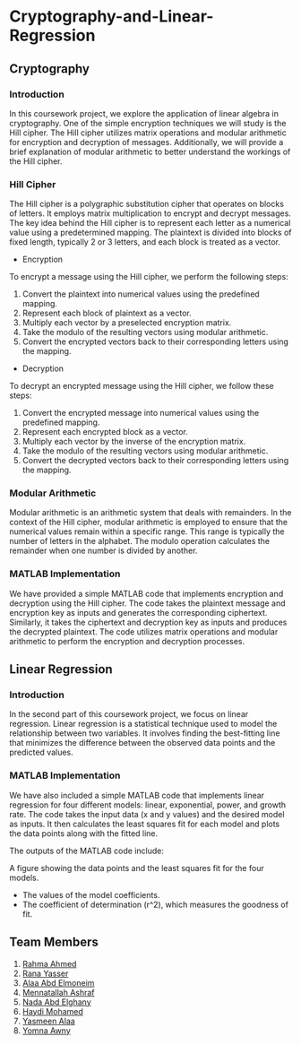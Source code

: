 # Cryptography-and-Linear-Regression
## Cryptography
### Introduction
In this coursework project, we explore the application of linear algebra in cryptography. One of the simple encryption techniques we will study is the Hill cipher. The Hill cipher utilizes matrix operations and modular arithmetic for encryption and decryption of messages. Additionally, we will provide a brief explanation of modular arithmetic to better understand the workings of the Hill cipher.
### Hill Cipher
The Hill cipher is a polygraphic substitution cipher that operates on blocks of letters. It employs matrix multiplication to encrypt and decrypt messages. The key idea behind the Hill cipher is to represent each letter as a numerical value using a predetermined mapping. The plaintext is divided into blocks of fixed length, typically 2 or 3 letters, and each block is treated as a vector.

- Encryption

To encrypt a message using the Hill cipher, we perform the following steps:

1. Convert the plaintext into numerical values using the predefined mapping.
2. Represent each block of plaintext as a vector.
3. Multiply each vector by a preselected encryption matrix.
4. Take the modulo of the resulting vectors using modular arithmetic.
5. Convert the encrypted vectors back to their corresponding letters using the mapping.

- Decryption

To decrypt an encrypted message using the Hill cipher, we follow these steps:

1. Convert the encrypted message into numerical values using the predefined mapping.
2. Represent each encrypted block as a vector.
3. Multiply each vector by the inverse of the encryption matrix.
4. Take the modulo of the resulting vectors using modular arithmetic.
5. Convert the decrypted vectors back to their corresponding letters using the mapping.
### Modular Arithmetic
Modular arithmetic is an arithmetic system that deals with remainders. In the context of the Hill cipher, modular arithmetic is employed to ensure that the numerical values remain within a specific range. This range is typically the number of letters in the alphabet. The modulo operation calculates the remainder when one number is divided by another.
### MATLAB Implementation
We have provided a simple MATLAB code that implements encryption and decryption using the Hill cipher. The code takes the plaintext message and encryption key as inputs and generates the corresponding ciphertext. Similarly, it takes the ciphertext and decryption key as inputs and produces the decrypted plaintext. The code utilizes matrix operations and modular arithmetic to perform the encryption and decryption processes.
## Linear Regression
### Introduction
In the second part of this coursework project, we focus on linear regression. Linear regression is a statistical technique used to model the relationship between two variables. It involves finding the best-fitting line that minimizes the difference between the observed data points and the predicted values.
### MATLAB Implementation
We have also included a simple MATLAB code that implements linear regression for four different models: linear, exponential, power, and growth rate. The code takes the input data (x and y values) and the desired model as inputs. It then calculates the least squares fit for each model and plots the data points along with the fitted line.

The outputs of the MATLAB code include:

A figure showing the data points and the least squares fit for the four models.
- The values of the model coefficients.
- The coefficient of determination (r^2), which measures the goodness of fit.
## Team Members
1. [Rahma Ahmed]()
2. [Rana Yasser](https://github.com/RanaYB)
3. [Alaa Abd Elmoneim]()
4. [Mennatallah Ashraf](https://github.com/Mennatallah9)
5. [Nada Abd Elghany]()
6. [Haydi Mohamed](https://github.com/HaydiMohamed)
7. [Yasmeen Alaa]()
8. [Yomna Awny](https://github.com/YomnaAwny)
